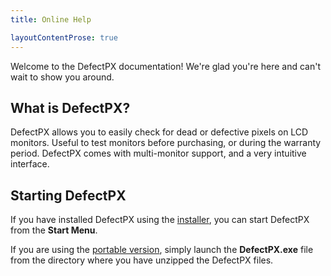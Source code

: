 ```yaml
---
title: Online Help

layoutContentProse: true
---
```


Welcome to the DefectPX documentation! We're glad you're here and can't wait to show you around.

## What is DefectPX?

DefectPX allows you to easily check for dead or defective pixels on LCD monitors. Useful to test monitors before purchasing, or during the warranty period. DefectPX comes with multi-monitor support, and a very intuitive interface.

## Starting DefectPX

If you have installed DefectPX using the [installer](/defectpx/download/#installer), you can start DefectPX from the **Start Menu**.

If you are using the [portable version](/defectpx/download/#portable), simply launch the **DefectPX.exe** file from the directory where you have unzipped the DefectPX files.
